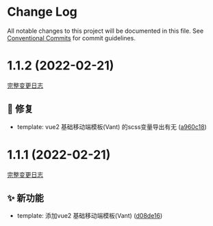 # Change Log

All notable changes to this project will be documented in this file.
See [Conventional Commits](https://conventionalcommits.org) for commit guidelines.

<a name="1.1.2"></a>

# 1.1.2 (2022-02-21)
[完整变更日志](https://github.com/GATING/gating-cli-template/compare/v1.1.1...v1.1.2)

## 🐞 修复

* template: vue2 基础移动端模板(Vant) 的scss变量导出有无 ([a960c18](https://github.com/GATING/gating-cli-template/commit/a960c18))



<a name="1.1.1"></a>

# 1.1.1 (2022-02-21)
[完整变更日志](https://github.com/GATING/gating-cli-template/compare/v1.1.0...v1.1.1)

## ✨ 新功能

* template: 添加vue2 基础移动端模板(Vant) ([d08de16](https://github.com/GATING/gating-cli-template/commit/d08de16))
